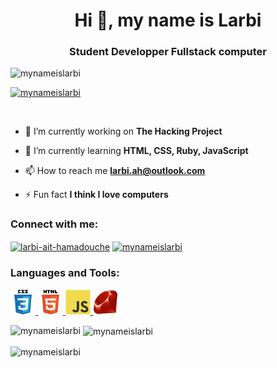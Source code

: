 <h1 align="center">Hi 👋, my name is Larbi</h1>
<h3 align="center">Student Developper Fullstack computer</h3>

<p align="left"> <img src="https://komarev.com/ghpvc/?username=mynameislarbi&label=Profile%20views&color=0e75b6&style=flat" alt="mynameislarbi" /> </p>

<p align="left"> <a href="https://github.com/ryo-ma/github-profile-trophy"><img src="https://github-profile-trophy.vercel.app/?username=mynameislarbi" alt="mynameislarbi" /></a> </p>

<p align="left"> <a href="https://twitter.com/" target="blank"><img src="https://img.shields.io/twitter/follow/?logo=twitter&style=for-the-badge" alt="" /></a> </p>

- 🔭 I’m currently working on **The Hacking Project**

- 🌱 I’m currently learning **HTML, CSS, Ruby, JavaScript**

- 📫 How to reach me **larbi.ah@outlook.com**

- ⚡ Fun fact **I think I love computers**

<h3 align="left">Connect with me:</h3>
<p align="left">
<a href="https://linkedin.com/in/larbi-ait-hamadouche" target="blank"><img align="center" src="https://raw.githubusercontent.com/rahuldkjain/github-profile-readme-generator/master/src/images/icons/Social/linked-in-alt.svg" alt="larbi-ait-hamadouche" height="30" width="40" /></a>
<a href="https://discord.gg/mynameislarbi" target="blank"><img align="center" src="https://raw.githubusercontent.com/rahuldkjain/github-profile-readme-generator/master/src/images/icons/Social/discord.svg" alt="mynameislarbi" height="30" width="40" /></a>
</p>

<h3 align="left">Languages and Tools:</h3>
<p align="left"> <a href="https://www.w3schools.com/css/" target="_blank" rel="noreferrer"> <img src="https://raw.githubusercontent.com/devicons/devicon/master/icons/css3/css3-original-wordmark.svg" alt="css3" width="40" height="40"/> </a> <a href="https://www.w3.org/html/" target="_blank" rel="noreferrer"> <img src="https://raw.githubusercontent.com/devicons/devicon/master/icons/html5/html5-original-wordmark.svg" alt="html5" width="40" height="40"/> </a> <a href="https://developer.mozilla.org/en-US/docs/Web/JavaScript" target="_blank" rel="noreferrer"> <img src="https://raw.githubusercontent.com/devicons/devicon/master/icons/javascript/javascript-original.svg" alt="javascript" width="40" height="40"/> </a> <a href="https://www.ruby-lang.org/en/" target="_blank" rel="noreferrer"> <img src="https://raw.githubusercontent.com/devicons/devicon/master/icons/ruby/ruby-original.svg" alt="ruby" width="40" height="40"/> </a> </p>

<p><img align="left" src="https://github-readme-stats.vercel.app/api/top-langs?username=mynameislarbi&show_icons=true&locale=en&layout=compact" alt="mynameislarbi" /></p>

<p>&nbsp;<img align="center" src="https://github-readme-stats.vercel.app/api?username=mynameislarbi&show_icons=true&locale=en" alt="mynameislarbi" /></p>

<p><img align="center" src="https://github-readme-streak-stats.herokuapp.com/?user=mynameislarbi&" alt="mynameislarbi" /></p>
